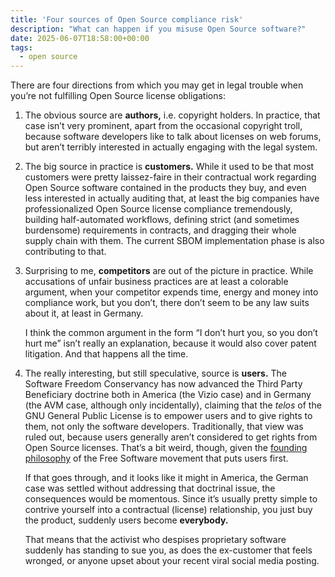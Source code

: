 ```yaml
---
title: 'Four sources of Open Source compliance risk'
description: "What can happen if you misuse Open Source software?"
date: 2025-06-07T18:58:00+00:00
tags:
  - open source
---
```

There are four directions from which you may get in legal trouble when you’re not fulfilling Open Source license obligations:

1. The obvious source are **authors,** i.e. copyright holders. In practice, that case isn’t very prominent, apart from the occasional copyright troll, because software developers like to talk about licenses on web forums, but aren’t terribly interested in actually engaging with the legal system.

2. The big source in practice is **customers.** While it used to be that most customers were pretty laissez-faire in their contractual work regarding Open Source software contained in the products they buy, and even less interested in actually auditing that, at least the big companies have professionalized Open Source license compliance tremendously, building half-automated workflows, defining strict (and sometimes burdensome) requirements in contracts, and dragging their whole supply chain with them. The current SBOM implementation phase is also contributing to that.

3. Surprising to me, **competitors** are out of the picture in practice. While accusations of unfair business practices are at least a colorable argument, when your competitor expends time, energy and money into compliance work, but you don’t, there don’t seem to be any law suits about it, at least in Germany.

    I think the common argument in the form “I don’t hurt you, so you don’t hurt me” isn’t really an explanation, because it would also cover patent litigation. And that happens all the time.

4. The really interesting, but still speculative, source is **users.** The Software Freedom Conservancy has now advanced the Third Party Beneficiary doctrine both in America (the Vizio case) and in Germany (the AVM case, although only incidentally), claiming that the *telos* of the GNU General Public License is to empower users and to give rights to them, not only the software developers. Traditionally, that view was ruled out, because users generally aren’t considered to get rights from Open Source licenses. That’s a bit weird, though, given the [founding philosophy](https://www.gnu.org/gnu/manifesto.html.en) of the Free Software movement that puts users first.

    If that goes through, and it looks like it might in America, the German case was settled without addressing that doctrinal issue, the consequences would be momentous. Since it’s usually pretty simple to contrive yourself into a contractual (license) relationship, you just buy the product, suddenly users become **everybody.** 

   That means that the activist who despises proprietary software suddenly has standing to sue you, as does the ex-customer that feels wronged, or anyone upset about your recent viral social media posting.
